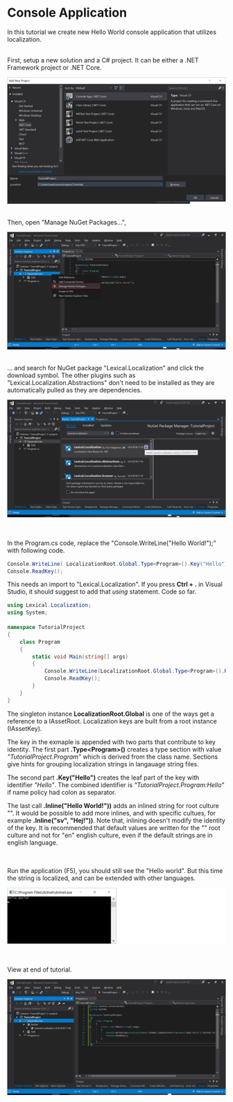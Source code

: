 # Console Application
In this tutorial we create new Hello World console application that utilizes localization.

<br/>
First, setup a new solution and a C# project. It can be either a .NET Framework project or .NET Core.

![New Project](img1.png)

<br/>
Then, open "Manage NuGet Packages...",

![Manage Nuget](img2.png)

<br/>
... and search for NuGet package "Lexical.Localization" and click the download symbol. The other plugins such as "Lexical.Localization.Abstractions" don't need to be installed as they
are automatically pulled as they are dependencies. 

![Add NuGet package](img3.png)

<br/><br/>
In the Program.cs code, replace the "Console.WriteLine("Hello World!");" with following code.

```C#
Console.WriteLine( LocalizationRoot.Global.Type<Program>().Key("Hello").Inline("Hello World!") );
Console.ReadKey();
```

This needs an import to "Lexical.Localization". If you press **Ctrl + .** in Visual Studio, it should suggest to add that *using* statement. Code so far.

```C#
using Lexical.Localization;
using System;

namespace TutorialProject
{
    class Program
    {
        static void Main(string[] args)
        {
            Console.WriteLine(LocalizationRoot.Global.Type<Program>().Key("Hello").Inline("Hello World!"));
            Console.ReadKey();
        }
    }
}
```

The singleton instance **LocalizationRoot.Global** is one of the ways get a reference to a IAssetRoot. Localization keys are built from a root instance (IAssetKey). 

The key in the exmaple is appended with two parts that contribute to key identity. 
The first part **.Type&lt;Program&gt;()** creates a type section with value *"TutorialProject.Program"* which is derived from the class name. 
Sections give hints for grouping localization strings in langauage string files.

The second part **.Key("Hello")** creates the leaf part of the key with identifier *"Hello"*. 
The combined identifier is *"TutorialProject.Program:Hello"* if name policy had colon as separator.

The last call **.Inline("Hello World!"))** adds an inlined string for root culture "".
It would be possible to add more inlines, and with specific cultues, for example **.Inline("sv", "Hej!"))**.
Note that, inlining doesn't modify the identity of the key.
It is recommended that default values are written for the "" root culture and not for "en" english culture, even if the default strings are in english language.

<br/><br/>
Run the application (F5), you should still see the "Hello world". But this time the string is localized, and can be extended with other languages.

![Run](img4.png)

<br/><br/>
View at end of tutorial.

![View](img5.png)
